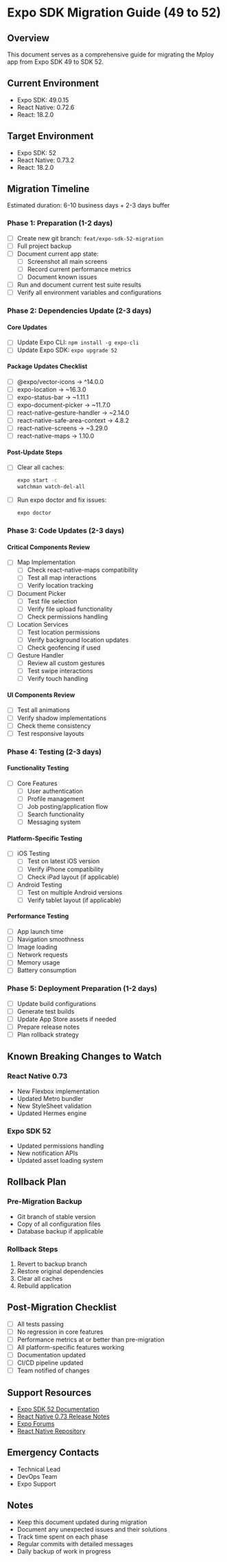 # Expo SDK Migration Guide (49 to 52)

## Overview
This document serves as a comprehensive guide for migrating the Mploy app from Expo SDK 49 to SDK 52.

## Current Environment
- Expo SDK: 49.0.15
- React Native: 0.72.6
- React: 18.2.0

## Target Environment
- Expo SDK: 52
- React Native: 0.73.2
- React: 18.2.0

## Migration Timeline
Estimated duration: 6-10 business days + 2-3 days buffer

### Phase 1: Preparation (1-2 days)
- [ ] Create new git branch: `feat/expo-sdk-52-migration`
- [ ] Full project backup
- [ ] Document current app state:
  - [ ] Screenshot all main screens
  - [ ] Record current performance metrics
  - [ ] Document known issues
- [ ] Run and document current test suite results
- [ ] Verify all environment variables and configurations

### Phase 2: Dependencies Update (2-3 days)

#### Core Updates
- [ ] Update Expo CLI: `npm install -g expo-cli`
- [ ] Update Expo SDK: `expo upgrade 52`

#### Package Updates Checklist
- [ ] @expo/vector-icons -> ^14.0.0
- [ ] expo-location -> ~16.3.0
- [ ] expo-status-bar -> ~1.11.1
- [ ] expo-document-picker -> ~11.7.0
- [ ] react-native-gesture-handler -> ~2.14.0
- [ ] react-native-safe-area-context -> 4.8.2
- [ ] react-native-screens -> ~3.29.0
- [ ] react-native-maps -> 1.10.0

#### Post-Update Steps
- [ ] Clear all caches:
  ```bash
  expo start -c
  watchman watch-del-all
  ```
- [ ] Run expo doctor and fix issues:
  ```bash
  expo doctor
  ```

### Phase 3: Code Updates (2-3 days)

#### Critical Components Review
- [ ] Map Implementation
  - [ ] Check react-native-maps compatibility
  - [ ] Test all map interactions
  - [ ] Verify location tracking

- [ ] Document Picker
  - [ ] Test file selection
  - [ ] Verify file upload functionality
  - [ ] Check permissions handling

- [ ] Location Services
  - [ ] Test location permissions
  - [ ] Verify background location updates
  - [ ] Check geofencing if used

- [ ] Gesture Handler
  - [ ] Review all custom gestures
  - [ ] Test swipe interactions
  - [ ] Verify touch handling

#### UI Components Review
- [ ] Test all animations
- [ ] Verify shadow implementations
- [ ] Check theme consistency
- [ ] Test responsive layouts

### Phase 4: Testing (2-3 days)

#### Functionality Testing
- [ ] Core Features
  - [ ] User authentication
  - [ ] Profile management
  - [ ] Job posting/application flow
  - [ ] Search functionality
  - [ ] Messaging system

#### Platform-Specific Testing
- [ ] iOS Testing
  - [ ] Test on latest iOS version
  - [ ] Verify iPhone compatibility
  - [ ] Check iPad layout (if applicable)

- [ ] Android Testing
  - [ ] Test on multiple Android versions
  - [ ] Verify tablet layout (if applicable)

#### Performance Testing
- [ ] App launch time
- [ ] Navigation smoothness
- [ ] Image loading
- [ ] Network requests
- [ ] Memory usage
- [ ] Battery consumption

### Phase 5: Deployment Preparation (1-2 days)
- [ ] Update build configurations
- [ ] Generate test builds
- [ ] Update App Store assets if needed
- [ ] Prepare release notes
- [ ] Plan rollback strategy

## Known Breaking Changes to Watch

### React Native 0.73
- New Flexbox implementation
- Updated Metro bundler
- New StyleSheet validation
- Updated Hermes engine

### Expo SDK 52
- Updated permissions handling
- New notification APIs
- Updated asset loading system

## Rollback Plan

### Pre-Migration Backup
- Git branch of stable version
- Copy of all configuration files
- Database backup if applicable

### Rollback Steps
1. Revert to backup branch
2. Restore original dependencies
3. Clear all caches
4. Rebuild application

## Post-Migration Checklist
- [ ] All tests passing
- [ ] No regression in core features
- [ ] Performance metrics at or better than pre-migration
- [ ] All platform-specific features working
- [ ] Documentation updated
- [ ] CI/CD pipeline updated
- [ ] Team notified of changes

## Support Resources
- [Expo SDK 52 Documentation](https://docs.expo.dev)
- [React Native 0.73 Release Notes](https://reactnative.dev/blog)
- [Expo Forums](https://forums.expo.dev)
- [React Native Repository](https://github.com/facebook/react-native)

## Emergency Contacts
- Technical Lead
- DevOps Team
- Expo Support

## Notes
- Keep this document updated during migration
- Document any unexpected issues and their solutions
- Track time spent on each phase
- Regular commits with detailed messages
- Daily backup of work in progress
